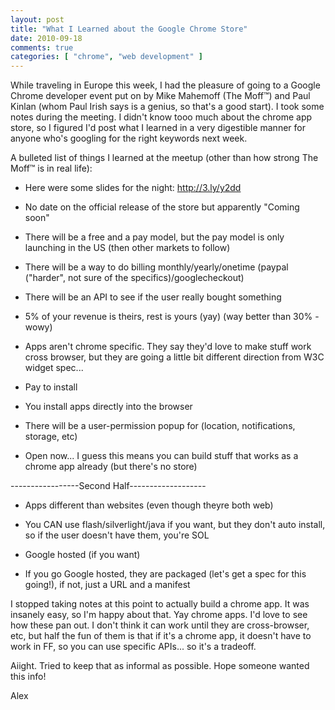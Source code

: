 ```yaml
---
layout: post
title: "What I Learned about the Google Chrome Store"
date: 2010-09-18
comments: true
categories: [ "chrome", "web development" ]
---
```


While traveling in Europe this week, I had the pleasure of going to a Google Chrome developer event put on by Mike Mahemoff (The Moff™) and Paul Kinlan (whom Paul Irish says is a genius, so that's a good start). I took some notes during the meeting. I didn't know tooo much about the chrome app store, so I figured I'd post what I learned in a very digestible manner for anyone who's googling for the right keywords next week.

A bulleted list of things I learned at the meetup (other than how strong The Moff™ is in real life):

- Here were some slides for the night: <a href="http://3.ly/y2dd">http://3.ly/y2dd</a>

- No date on the official release of the store but apparently "Coming soon"

- There will be a free and a pay model, but the pay model is only launching in the US (then other markets to follow)

- There will be a way to do billing monthly/yearly/onetime (paypal ("harder", not sure of the specifics)/googlecheckout)

- There will be an API to see if the user really bought something

- 5% of your revenue is theirs, rest is yours (yay) (way better than 30% - wowy)

- Apps aren't chrome specific. They say they'd love to make stuff work cross browser, but they are going a little bit different direction from W3C widget spec...

- Pay to install

- You install apps directly into the browser

- There will be a user-permission popup for (location, notifications, storage, etc)

- Open now... I guess this means you can build stuff that works as a chrome app already (but there's no store)

-----------------Second Half-------------------

- Apps different than websites (even though theyre both web)

- You CAN use flash/silverlight/java if you want, but they don't auto install, so if the user doesn't have them, you're SOL

- Google hosted (if you want)

- If you go Google hosted, they are packaged (let's get a spec for this going!), if not, just a URL and a manifest

I stopped taking notes at this point to actually build a chrome app. It was insanely easy, so I'm happy about that. Yay chrome apps. I'd love to see how these pan out. I don't think it can work until they are cross-browser, etc, but half the fun of them is that if it's a chrome app, it doesn't have to work in FF, so you can use specific APIs... so it's a tradeoff.

Aiight. Tried to keep that as informal as possible. Hope someone wanted this info!

Alex
